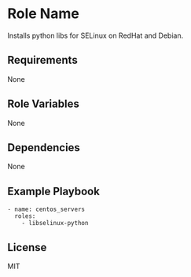 Role Name
=========

Installs python libs for SELinux on RedHat and Debian.

Requirements
------------

None

Role Variables
--------------

None

Dependencies
------------

None

Example Playbook
----------------

    - name: centos_servers
      roles:
        - libselinux-python

License
-------

MIT
